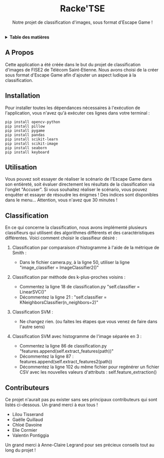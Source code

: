 <h1 align="center">Racke'TSE</h3>

  <p align="center">
    Notre projet de classification d'images, sous format d'Escape Game !
    <br />
    <br />
  </p>
</div>



<!-- Table des matières -->
<details>
  <summary><strong>Table des matières</strong></summary>
  <ol>
    <li>
      <a href="#about-the-project">A propos</a>
    </li>
    <li><a href="#installation">Installation</a></li>
    <li><a href="#utilisation">Utilisation</a></li>
   <li><a href="#classification">Classification</a>
    <li><a href="#contributors">Contributeurs</a></li>
     </ol>
</details>



<!-- ABOUT THE PROJECT -->
## A Propos


Cette application a été créée dans le but du projet de classification d'images de FISE2 de Télécom Saint-Etienne. Nous avons choisi de la créer sous format d'Escape Game afin d'ajouter un aspect ludique à la classification.


<!-- INSTALLATION -->
## Installation

Pour installer toutes les dépendances nécessaires à l'exécution de l'application, vous n'avez qu'à exécuter ces lignes dans votre terminal :

    pip install opencv-python
    pip install pillow
    pip install pygame
    pip install pandas
    pip install scikit-learn
    pip install scikit-image
    pip install seaborn
    pip install keyboard


<!-- UTILISATION -->
## Utilisation

Vous pouvez soit essayer de réaliser le scénario de l'Escape Game dans son entièreté, soit évaluer directement les résultats de la classification via l'onglet "Accuser".
Si vous souhaitez réaliser le scénario, vous pouvez enquêter et essayer de résoudre les énigmes ! Des indices sont disponibles dans le menu...
Attention, vous n'avez que 30 minutes !

<!-- CLASSIFICATION -->
## Classification

En ce qui concerne la classification, nous avons implémenté plusieurs classifieurs qui utilisent des algorithmes différents et des caractéristiques différentes. Voici comment choisir le classifieur désiré :

 1. Classification par comparaison d'histogramme à l'aide de la métrique de Smith : 
	 - Dans le fichier camera.py, à la ligne 50, utiliser la ligne "image_classifier = ImageClassifier2()"
	 
 2. Classification par méthode des k-plus-proches voisins :
	- Commentez la ligne 18 de classification.py "self.classifier = LinearSVC()"
	- Décommentez la ligne 21 : "self.classifier = KNeighborsClassifier(n_neighbors=2)"

 3. Classification SVM :
	 - Ne changez rien. (ou faites les étapes que vous venez de faire dans l'autre sens)

 4. Classification SVM avec histogramme de l'image séparée en 3 :
	 - Commentez la ligne 86 de classification.py  "features.append(self.extract_features(path))"
	 - Décommentez la ligne 87 : features.append(self.extract_features2(path))
	 - Décommentez la ligne 102 du même fichier pour regénérer un fichier CSV avec les nouvelles valeurs d'attributs : self.feature_extraction()

  
<!-- CONTRIBUTORS -->
## Contributeurs

Ce projet n'aurait pas pu exister sans ses principaux contributeurs qui sont listés ci-dessous. Un grand merci à eux tous !

 - Lilou Tisserand
 - Gaëlle Quillaud
 - Chloé Davoine
 - Elie Cormier
 - Valentin Pontiggia

Un grand merci à Anne-Claire Legrand pour ses précieux conseils tout au long du projet !